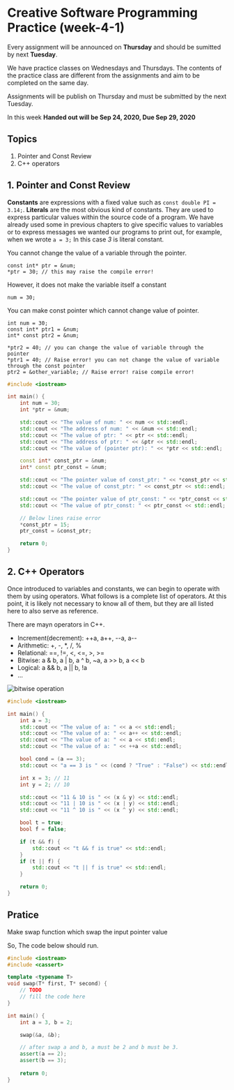 # Creative Software Programming Practice (week-4-1)

Every assignment will be announced on **Thursday** and should be sumitted by next **Tuesday**.

We have practice classes on Wednesdays and Thursdays. 
The contents of the practice class are different from the assignments and aim to be completed on the same day.

Assignments will be publish on Thursday and must be submitted by the next Tuesday.

In this week **Handed out will be Sep 24, 2020, Due Sep 29, 2020**

## Topics

1. Pointer and Const Review
2. C++ operators

## 1. Pointer and Const Review

**Constants** are expressions with a fixed value such as `const double PI = 3.14;`.
**Literals** are the most obvious kind of constants. They are used to express particular values within the source code of a program. We have already used some in previous chapters to give specific values to variables or to express messages we wanted our programs to print out, for example, when we wrote `a = 3;` In this case *3* is literal constant.

You cannot change the value of a variable through the pointer.
```
const int* ptr = &num;
*ptr = 30; // this may raise the compile error!
```
However, it does not make the variable itself a constant
```
num = 30;
```

You can make const pointer which cannot change value of pointer.
```
int num = 30;
const int* ptr1 = &num;
int* const ptr2 = &num;

*ptr2 = 40; // you can change the value of variable through the pointer
*ptr1 = 40; // Raise error! you can not change the value of variable through the const pointer
ptr2 = &other_variable; // Raise error! raise compile error! 
```


```c++
#include <iostream>

int main() {
    int num = 30;
    int *ptr = &num;

    std::cout << "The value of num: " << num << std::endl;
    std::cout << "The address of num: " << &num << std::endl;
    std::cout << "The value of ptr: " << ptr << std::endl;
    std::cout << "The address of ptr: " << &ptr << std::endl;
    std::cout << "The value of (pointer ptr): " << *ptr << std::endl;

    const int* const_ptr = &num;
    int* const ptr_const = &num;

    std::cout << "The pointer value of const_ptr: " << *const_ptr << std::endl;
    std::cout << "The value of const_ptr: " << const_ptr << std::endl;

    std::cout << "The pointer value of ptr_const: " << *ptr_const << std::endl;
    std::cout << "The value of ptr_const: " << ptr_const << std::endl;

    // Below lines raise error
    *const_ptr = 15;
    ptr_const = &const_ptr;

    return 0;
}
```

## 2. C++ Operators

Once introduced to variables and constants, we can begin to operate with them by using operators. What follows is a complete list of operators. At this point, it is likely not necessary to know all of them, but they are all listed here to also serve as reference.

There are mayn operators in C++.

- Increment(decrement): ++a, a++, --a, a--
- Arithmetic: +, -, *, /, %
- Relational: ==, !=, <, <=, >, >=
- Bitwise: a & b, a | b, a ^ b, ~a, a >> b, a << b
- Logical: a && b, a || b, !a
- ...

![bitwise operation](https://he-s3.s3.amazonaws.com/media/uploads/cb985c2.png)


```c++
#include <iostream>

int main() {
    int a = 3;
    std::cout << "The value of a: " << a << std::endl;
    std::cout << "The value of a: " << a++ << std::endl;
    std::cout << "The value of a: " << a << std::endl;
    std::cout << "The value of a: " << ++a << std::endl;

    bool cond = (a == 3);
    std::cout << "a == 3 is " << (cond ? "True" : "False") << std::endl;

    int x = 3; // 11
    int y = 2; // 10

    std::cout << "11 & 10 is " << (x & y) << std::endl;
    std::cout << "11 | 10 is " << (x | y) << std::endl;
    std::cout << "11 ^ 10 is " << (x ^ y) << std::endl;

    bool t = true;
    bool f = false;

    if (t && f) {
        std::cout << "t && f is true" << std::endl;
    }
    if (t || f) {
        std::cout << "t || f is true" << std::endl;
    }

    return 0;
}
```

## Pratice

Make swap function which swap the input pointer value

So, The code below should run.


```c++
#include <iostream>
#include <cassert>

template <typename T>
void swap(T* first, T* second) {
    // TODO
    // fill the code here
}

int main() {
    int a = 3, b = 2;

    swap(&a, &b);

    // after swap a and b, a must be 2 and b must be 3.
    assert(a == 2);
    assert(b == 3);
    
    return 0;
}
```


```c++

```
